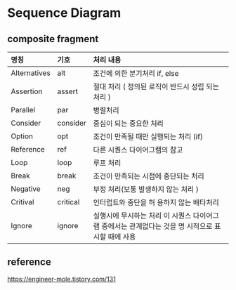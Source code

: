 # Sequence Diagram

## composite fragment

| 명칭         | 기호     | 처리 내용                                                                                         |
| :----------- | :------- | :------------------------------------------------------------------------------------------------ |
| Alternatives | alt      | 조건에 의한 분기처리 if, else                                                                     |
| Assertion    | assert   | 절대 처리 ( 정의된 로직이 반드시 성립 되는 처리 )                                                 |
| Parallel     | par      | 병렬처리                                                                                          |
| Consider     | consider | 중심이 되는 중요한 처리                                                                           |
| Option       | opt      | 조건이 만족될 때만 실행되는 처리 (if)                                                             |
| Reference    | ref      | 다른 시퀀스 다이어그램의 참고                                                                     |
| Loop         | loop     | 루프 처리                                                                                         |
| Break        | break    | 조건이 만족되는 시점에 중단되는 처리                                                              |
| Negative     | neg      | 부정 처리(보통 발생하지 않는 처리 )                                                               |
| Critival     | critical | 인터럽트와 중단을 허 용하지 않는 배타처리                                                         |
| Ignore       | ignore   | 실행시에 무시하는 처리 이 시퀀스 다이어그램 중에서는 관계없다는 것을 명 시적으로 표시할 때에 사용 |

## reference

https://engineer-mole.tistory.com/131
